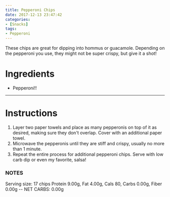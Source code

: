 ```yaml
---
title: Pepperoni Chips
date: 2017-12-13 23:47:42
categories:
- [Snacks]
tags:
- Pepperoni
---
```


These chips are great for dipping into hommus or guacamole. Depending on the pepperoni you use, they might not be super crispy, but give it a shot!

<!--more-->

# Ingredients
- Pepperoni!!

---

# Instructions 
1. Layer two paper towels and place as many pepperonis on top of it as desired, making sure they don't overlap. Cover with an additional paper towel.
2. Microwave the pepperonis until they are stiff and crispy, usually no more than 1 minute.
3. Repeat the entire process for additional pepperoni chips. Serve with low carb dip or even my favorite, salsa!

### NOTES
Serving size: 17 chips
Protein 9.00g, Fat 4.00g, Cals 80, Carbs 0.00g, Fiber 0.00g -- NET CARBS: 0.00g

